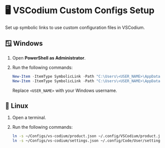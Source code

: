 # 🖥️ VSCodium Custom Configs Setup

Set up symbolic links to use custom configuration files in VSCodium.

## 🪟 Windows

1. Open **PowerShell as Administrator**.
2. Run the following commands:

   ```powershell
   New-Item -ItemType SymbolicLink -Path "C:\Users\<USER_NAME>\AppData\Roaming\VSCodium\User\settings.json" -Target "C:\Users\ahmetcetinkaya\Configs\vs-codium\settings.json"
   New-Item -ItemType SymbolicLink -Path "C:\Users\<USER_NAME>\AppData\Roaming\VSCodium\product.json" -Target "C:\Users\ahmetcetinkaya\Configs\vs-codium\product.json"
   ```

   Replace `<USER_NAME>` with your Windows username.

## 🐧 Linux

1. Open a terminal.
2. Run the following commands:

   ```bash
   ln -s ~/Configs/vs-codium/product.json ~/.config/VSCodium/product.json
   ln -s ~/Configs/vs-codium/settings.json ~/.config/Code/User/settings.json
   ```